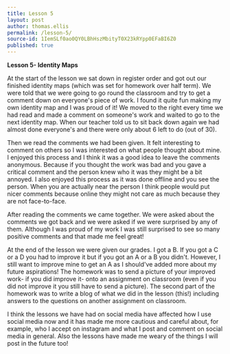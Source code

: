 ```yaml
---
title: Lesson 5
layout: post
author: thomas.ellis
permalink: /lesson-5/
source-id: 1IemSLf0ao0QY0LBhHszMbityT0X23kRYpp0EFaBI6Z0
published: true
---
```

**Lesson 5- Identity Maps**

 At the start of the lesson we sat down in register order and got out our finished identity maps (which was set for homework over half term). We were told that we were going to go round the classroom and try to get a comment down on everyone's piece of work. I found it quite fun making my own identity map and I was proud of it! We moved to the right every time we had read and made a comment on someone's work and waited to go to the next identity map. When our teacher told us to sit back down again we had almost done everyone's and there were only about 6 left to do (out of 30). 

 Then we read the comments we had been given. It felt interesting to comment on others so I was interested on what people thought about mine. I enjoyed this process and I think it was a good idea to leave the comments anonymous. Because if you thought the work was bad and you gave a critical comment and the person knew who it was they might be a bit annoyed. I also enjoyed this process as it was done offline and you see the person. When you are actually near the person I think people would put nicer comments because online they might not care as much because they are not face-to-face.

 After reading the comments we came together. We were asked about the comments we got back and we were asked if we were surprised by any of them. Although I was proud of my work I was still surprised to see so many positive comments and that made me feel great!

 At the end of the lesson we were given our grades. I got a B. If you got a C or a D you had to improve it but if you got an A or a B you didn't. However, I still want to improve mine to get an A as I should've added more about my future aspirations! The homework was to send a picture of your improved work- if you did improve it- onto an assignment on classroom (even if you did not improve it you still have to send a picture). The second part of the homework was to write a blog of what we did in the lesson (this!) including answers to the questions on another assignment on classroom.

I think the lessons we have had on social media have affected how I use social media now and it has made me more cautious and careful about, for example, who I accept on instagram and what I post and comment on social media in general. Also the lessons have made me weary of the things I will post in the future too!

